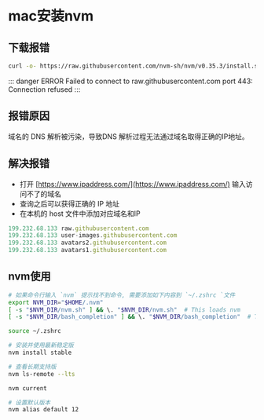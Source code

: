 # mac安装nvm

## 下载报错
```sh
curl -o- https://raw.githubusercontent.com/nvm-sh/nvm/v0.35.3/install.sh | bash
```
::: danger ERROR
Failed to connect to raw.githubusercontent.com port 443: Connection refused
::: 

## 报错原因
域名的 DNS 解析被污染，导致DNS 解析过程无法通过域名取得正确的IP地址。

## 解决报错
- 打开 [https://www.ipaddress.com/](https://www.ipaddress.com/) 输入访问不了的域名
- 查询之后可以获得正确的 IP 地址
- 在本机的 host 文件中添加对应域名和IP

```js
199.232.68.133 raw.githubusercontent.com
199.232.68.133 user-images.githubusercontent.com
199.232.68.133 avatars2.githubusercontent.com
199.232.68.133 avatars1.githubusercontent.com
```

## nvm使用

```sh
# 如果命令行输入 `nvm` 提示找不到命令, 需要添加如下内容到 `~/.zshrc `文件
export NVM_DIR="$HOME/.nvm"
[ -s "$NVM_DIR/nvm.sh" ] && \. "$NVM_DIR/nvm.sh"  # This loads nvm
[ -s "$NVM_DIR/bash_completion" ] && \. "$NVM_DIR/bash_completion"  # This loads nvm bash_completion

source ~/.zshrc 

# 安装并使用最新稳定版
nvm install stable

# 查看长期支持版
nvm ls-remote --lts   

nvm current

# 设置默认版本
nvm alias default 12
```

